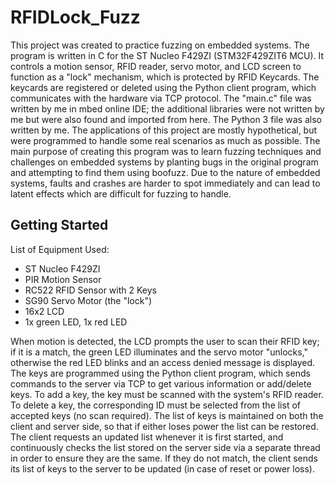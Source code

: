 # RFIDLock_Fuzz

This project was created to practice fuzzing on embedded systems. The program is written in C for the ST Nucleo F429ZI (STM32F429ZIT6 MCU). It controls a motion sensor, RFID reader, servo motor, and LCD screen to function as a "lock" mechanism, which is protected by RFID Keycards. The keycards are registered or deleted using the Python client program, which communicates with the hardware via TCP protocol. The "main.c" file was written by me in mbed online IDE; the additional libraries were not written by me but were also found and imported from here. The Python 3 file was also written by me. 
The applications of this project are mostly hypothetical, but were programmed to handle some real scenarios as much as possible. The main purpose of creating this program was to learn fuzzing techniques and challenges on embedded systems by planting bugs in the original program and attempting to find them using boofuzz. Due to the nature of embedded systems, faults and crashes are harder to spot immediately and can lead to latent effects which are difficult for fuzzing to handle. 

## Getting Started

List of Equipment Used:
- ST Nucleo F429ZI
- PIR Motion Sensor
- RC522 RFID Sensor with 2 Keys
- SG90 Servo Motor (the "lock")
- 16x2 LCD
- 1x green LED, 1x red LED

When motion is detected, the LCD prompts the user to scan their RFID key; if it is a match, the green LED illuminates and the servo motor "unlocks," otherwise the red LED blinks and an access denied message is displayed.
The keys are programmed using the Python client program, which sends commands to the server via TCP to get various information or add/delete keys. To add a key, the key must be scanned with the system's RFID reader. To delete a key, the corresponding ID must be selected from the list of accepted keys (no scan required). 
The list of keys is maintained on both the client and server side, so that if either loses power the list can be restored. The client requests an updated list whenever it is first started, and continuously checks the list stored on the server side via a separate thread in order to ensure they are the same. If they do not match, the client sends its list of keys to the server to be updated (in case of reset or power loss).
